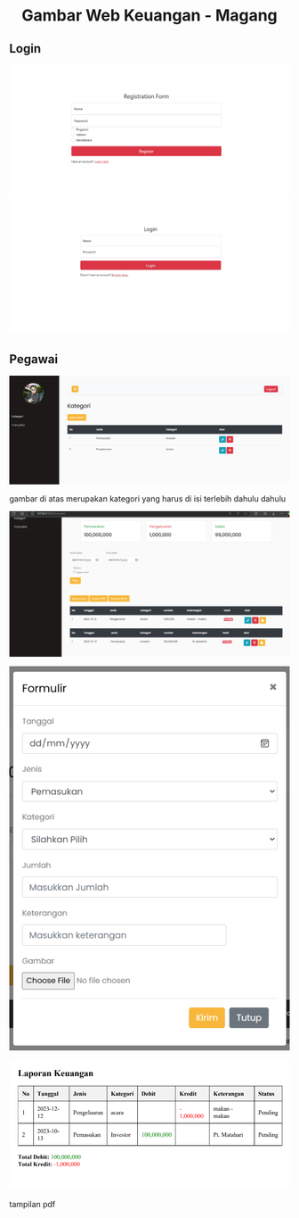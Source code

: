 <p><h1 align="center">Gambar Web Keuangan - Magang</h1></p>

## Login
<img src="https://github.com/NelsonRumpa/keuangan/blob/main/screenshot/Screenshot%202025-04-13%20173736.png?raw=true" alt="alt text" width="800">

<img src="https://github.com/NelsonRumpa/keuangan/blob/main/screenshot/Screenshot_13-4-2025_173616_127.0.0.1.jpeg?raw=true" alt="alt text" width="800">

## Pegawai
<img src="https://github.com/NelsonRumpa/keuangan/blob/main/screenshot/Screenshot%202025-04-13%20183840.png?raw=true" alt="alt text" width="800">
<p>gambar di atas merupakan kategori yang harus di isi terlebih dahulu dahulu</p>

![alt text](https://github.com/NelsonRumpa/keuangan/blob/main/screenshot/Screenshot%202025-04-13%20183815.png?raw=true)

![alt text](https://github.com/NelsonRumpa/keuangan/blob/main/screenshot/Screenshot%202025-04-13%20183926.png?raw=true)

![alt text](https://github.com/NelsonRumpa/keuangan/blob/main/screenshot/Screenshot%202025-04-13%20184041.png?raw=true)
<p>tampilan pdf</p>
